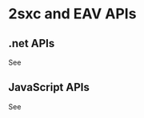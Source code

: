 # 2sxc and EAV APIs

## .net APIs

See [](xref:NetCode.Index)


## JavaScript APIs

See [](xref:JsCode.Index)

